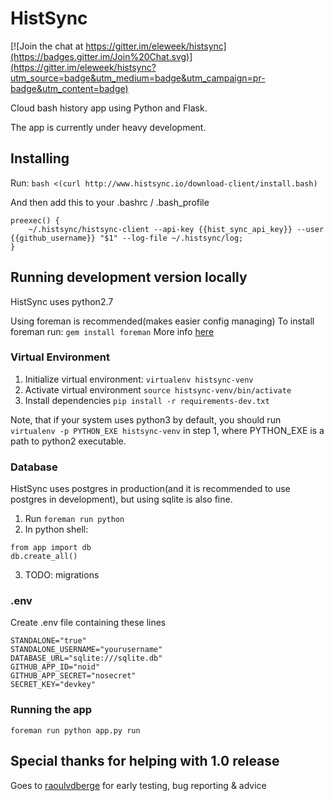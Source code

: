 # HistSync

[![Join the chat at https://gitter.im/eleweek/histsync](https://badges.gitter.im/Join%20Chat.svg)](https://gitter.im/eleweek/histsync?utm_source=badge&utm_medium=badge&utm_campaign=pr-badge&utm_content=badge)

Cloud bash history app using Python and Flask.

The app is currently under heavy development.

## Installing

Run: 
```bash <(curl http://www.histsync.io/download-client/install.bash)```

And then add this to your .bashrc / .bash_profile

```
preexec() {
    ~/.histsync/histsync-client --api-key {{hist_sync_api_key}} --user {{github_username}} "$1" --log-file ~/.histsync/log;
}
``` 

## Running development version locally

HistSync uses python2.7

Using foreman is recommended(makes easier config managing)
To install foreman run: ```gem install foreman``` 
More info [here](https://github.com/ddollar/foreman)

### Virtual Environment

1. Initialize virtual environment: ```virtualenv histsync-venv```
2. Activate virtual environment ```source histsync-venv/bin/activate```
3. Install dependencies ```pip install -r requirements-dev.txt```

Note, that if your system uses python3 by default, you should run ```virtualenv -p PYTHON_EXE histsync-venv```
in step 1, where PYTHON_EXE is a path to python2 executable.

### Database

HistSync uses postgres in production(and it is recommended to use postgres in development), but using sqlite is also fine.

1. Run ```foreman run python```
2. In python shell: 
```
from app import db
db.create_all()
```
3. TODO: migrations

### .env 

Create .env file containing these lines

```
STANDALONE="true"
STANDALONE_USERNAME="yourusername"
DATABASE_URL="sqlite:///sqlite.db"
GITHUB_APP_ID="noid"
GITHUB_APP_SECRET="nosecret"
SECRET_KEY="devkey"
```

### Running the app

```foreman run python app.py run```

## Special thanks for helping with 1.0 release

Goes to [raoulvdberge](https://github.com/raoulvdberge) for early testing, bug reporting & advice
